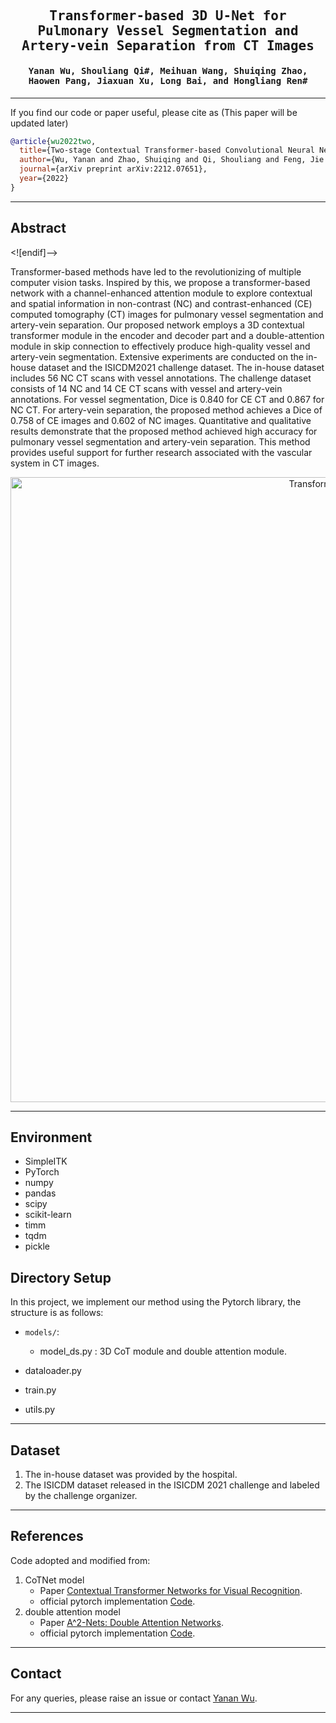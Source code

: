 
<div align="center">

<samp>

<h2> Transformer-based 3D U-Net for Pulmonary Vessel Segmentation and Artery-vein Separation from CT Images </h1>

<h4> Yanan Wu, Shouliang Qi#, Meihuan Wang, Shuiqing Zhao, Haowen Pang, Jiaxuan Xu, Long Bai, and Hongliang Ren# </h3>

</samp>   

</div>     
    
---

If you find our code or paper useful, please cite as (This paper will be updated later)

```bibtex
@article{wu2022two,
  title={Two-stage Contextual Transformer-based Convolutional Neural Network for Airway Extraction from CT Images},
  author={Wu, Yanan and Zhao, Shuiqing and Qi, Shouliang and Feng, Jie and Pang, Haowen and Chang, Runsheng and Bai, Long and Li, Mengqi and Xia, Shuyue and Qian, Wei and others},
  journal={arXiv preprint arXiv:2212.07651},
  year={2022}
}
```

---
## Abstract
<![endif]-->

Transformer-based methods have led to the revolutionizing of multiple computer vision tasks. Inspired by this, we propose a transformer-based network with a channel-enhanced attention module to explore contextual and spatial information in non-contrast (NC) and contrast-enhanced (CE) computed tomography (CT) images for pulmonary vessel segmentation and artery-vein separation. Our proposed network employs a 3D contextual transformer module in the encoder and decoder part and a double-attention module in skip connection  to effectively produce high-quality vessel and artery-vein segmentation. Extensive experiments are conducted on the in-house dataset and the ISICDM2021 challenge dataset. The in-house dataset includes 56 NC CT scans with vessel annotations. The challenge dataset consists of 14 NC and 14 CE CT scans with vessel and artery-vein annotations. For vessel segmentation, Dice is 0.840 for CE CT and 0.867 for NC CT. For artery-vein separation, the proposed method achieves a Dice of 0.758 of CE images and 0.602 of NC images. Quantitative and qualitative results demonstrate that the proposed method achieved high accuracy for pulmonary vessel segmentation and artery-vein separation. This method provides useful support for further research associated with the vascular system in CT images.  

<p align="center">
<img src="figures/graph abstract.png" alt="TransformerVessel" width="1000"/>
</p>


---
## Environment

- SimpleITK
- PyTorch
- numpy
- pandas
- scipy
- scikit-learn
- timm
- tqdm
- pickle

## Directory Setup
<!---------------------------------------------------------------------------------------------------------------->
In this project, we implement our method using the Pytorch library, the structure is as follows: 
- `models/`: 
    - model_ds.py : 3D CoT module and double attention module.

- dataloader.py
- train.py
- utils.py

---
## Dataset
1. The in-house dataset was provided by the hospital. 
2. The ISICDM dataset released in the ISICDM 2021 challenge and labeled by the challenge organizer.

---



## References
Code adopted and modified from:
1. CoTNet model
    - Paper [Contextual Transformer Networks for Visual Recognition](https://arxiv.org/pdf/2107.12292.pdf).
    - official pytorch implementation [Code](https://github.com/JDAI-CV/CoTNet.git).
2. double attention model
    - Paper [A^2-Nets: Double Attention Networks](https://proceedings.neurips.cc/paper_files/paper/2018/file/e165421110ba03099a1c0393373c5b43-Paper.pdf).
    - official pytorch implementation [Code](https://github.com/nguyenvo09/Double-Attention-Network.git).

---

## Contact
For any queries, please raise an issue or contact [Yanan Wu](mailto:yananwu513@gmail.com).

---
